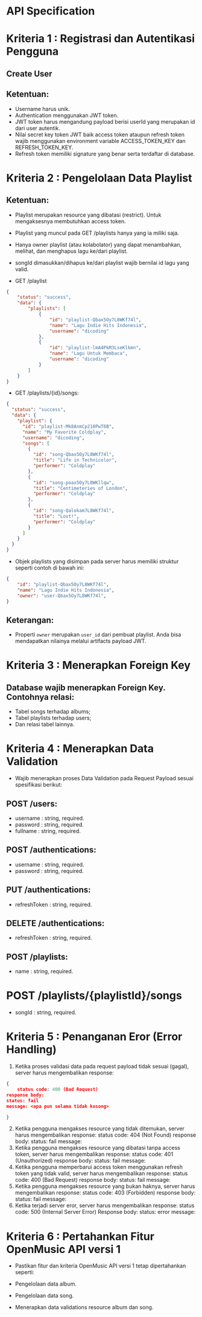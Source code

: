 # API Specification

# Kriteria 1 : Registrasi dan Autentikasi Pengguna

## Create User





## Ketentuan:

- Username harus unik.
- Authentication menggunakan JWT token.
- JWT token harus mengandung payload berisi userId yang merupakan id dari user autentik.
- Nilai secret key token JWT baik access token ataupun refresh token wajib menggunakan environment variable ACCESS_TOKEN_KEY dan REFRESH_TOKEN_KEY.
- Refresh token memiliki signature yang benar serta terdaftar di database.

# Kriteria 2 : Pengelolaan Data Playlist 


## Ketentuan:

- Playlist merupakan resource yang dibatasi (restrict). Untuk mengaksesnya membutuhkan access token.
- Playlist yang muncul pada GET /playlists hanya yang ia miliki saja.
- Hanya owner playlist (atau kolabolator) yang dapat menambahkan, melihat, dan menghapus lagu ke/dari playlist.
- songId dimasukkan/dihapus ke/dari playlist wajib bernilai id lagu yang valid.

- GET /playlist
```json
{
    "status": "success",
    "data": {
        "playlists": [
            {
                "id": "playlist-Qbax5Oy7L8WKf74l",
                "name": "Lagu Indie Hits Indonesia",
                "username": "dicoding"
            },
            {
                "id": "playlist-lmA4PkM3LseKlkmn",
                "name": "Lagu Untuk Membaca",
                "username": "dicoding"
            }
        ]
    }
}
```
- GET /playlists/{id}/songs:
```json
{
  "status": "success",
  "data": {
    "playlist": {
      "id": "playlist-Mk8AnmCp210PwT6B",
      "name": "My Favorite Coldplay",
      "username": "dicoding",
      "songs": [
        {
          "id": "song-Qbax5Oy7L8WKf74l",
          "title": "Life in Technicolor",
          "performer": "Coldplay"
        },
        {
          "id": "song-poax5Oy7L8WKllqw",
          "title": "Centimeteries of London",
          "performer": "Coldplay"
        },
        {
          "id": "song-Qalokam7L8WKf74l",
          "title": "Lost!",
          "performer": "Coldplay"
        }
      ]
    }
  }
}
```

- Objek playlists yang disimpan pada server harus memiliki struktur seperti contoh di bawah ini:
```json
{
    "id": "playlist-Qbax5Oy7L8WKf74l",
    "name": "Lagu Indie Hits Indonesia",
    "owner": "user-Qbax5Oy7L8WKf74l",
}
```

## Keterangan:

- Properti `owner` merupakan `user_id` dari pembuat playlist. Anda bisa mendapatkan nilainya melalui artifacts payload JWT.

# Kriteria 3 : Menerapkan Foreign Key

## Database wajib menerapkan Foreign Key. Contohnya relasi:

- Tabel songs terhadap albums;
- Tabel playlists terhadap users;
- Dan relasi tabel lainnya.

# Kriteria 4 : Menerapkan Data Validation
- Wajib menerapkan proses Data Validation pada Request Payload sesuai spesifikasi berikut:

## POST /users:
- username : string, required.
- password : string, required.
- fullname : string, required.
## POST /authentications:
- username : string, required.
- password : string, required.
## PUT /authentications:
- refreshToken : string, required.
## DELETE /authentications:
- refreshToken : string, required.
## POST /playlists:
- name : string, required.
# POST /playlists/{playlistId}/songs
- songId : string, required.

# Kriteria 5 : Penanganan Eror (Error Handling)

1. Ketika proses validasi data pada request payload tidak sesuai (gagal), server harus mengembalikan response:
```json
{
    status code: 400 (Bad Request)
response body:
status: fail
message: <apa pun selama tidak kosong>

}
```

2. Ketika pengguna mengakses resource yang tidak ditemukan, server harus mengembalikan response:
status code: 404 (Not Found)
response body:
status: fail
message: <apa pun selama tidak kosong>
3. Ketika pengguna mengakses resource yang dibatasi tanpa access token, server harus mengembalikan response:
status code: 401 (Unauthorized)
response body:
status: fail
message: <apa pun selama tidak kosong>
4. Ketika pengguna memperbarui access token menggunakan refresh token yang tidak valid, server harus mengembalikan response:
status code: 400 (Bad Request)
response body:
status: fail
message: <apa pun selama tidak kosong>
5. Ketika pengguna mengakses resource yang bukan haknya, server harus mengembalikan response:
status code: 403 (Forbidden)
response body:
status: fail
message: <apa pun selama tidak kosong>
6. Ketika terjadi server eror, server harus mengembalikan response:
status code: 500 (Internal Server Error)
Response body:
status: error
message: <apa pun selama tidak kosong>

# Kriteria 6 : Pertahankan Fitur OpenMusic API versi 1 
- Pastikan fitur dan kriteria OpenMusic API versi 1 tetap dipertahankan seperti:

- Pengelolaan data album.
- Pengelolaan data song.
- Menerapkan data validations resource album dan song.